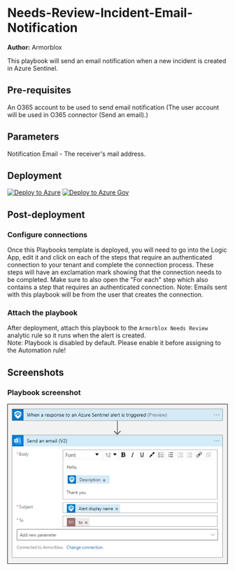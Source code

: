 # Needs-Review-Incident-Email-Notification
**Author:** Armorblox

This playbook will send an email notification when a new incident is created in Azure Sentinel.
## Pre-requisites
An O365 account to be used to send email notification (The user account will be used in O365 connector (Send an email).)

## Parameters
Notification Email - The receiver's mail address.

## Deployment                                                                                         
[![Deploy to Azure](https://aka.ms/deploytoazurebutton)](https://portal.azure.com/#create/Microsoft.Template/uri/https%3A%2F%2Fraw.githubusercontent.com%2Farmorblox%2FAzure-Sentinel%2Fxoriant%2FSolutions%2FArmorblox%2FPlaybooks%2Fazuredeploy.json)
[![Deploy to Azure Gov](https://aka.ms/deploytoazuregovbutton)](https://portal.azure.us/#create/Microsoft.Template/uri/https%3A%2F%2Fraw.githubusercontent.com%2Farmorblox%2FAzure-Sentinel%2xoriant%2FSolutions%2FArmorblox%2FPlaybooks%2Fazuredeploy.json)
 

## Post-deployment

### Configure connections
Once this Playbooks template is deployed, you will need to go into the Logic App, edit it and click on each of the steps that require an authenticated connection to your tenant and complete the connection process. These steps will have an exclamation mark showing that the connection needs to be completed. Make sure to also open the "For each" step which also contains a step that requires an authenticated connection.
Note:  Emails sent with this playbook will be from the user that creates the connection.

### Attach the playbook
After deployment, attach this playbook to the `Armorblox Needs Review` analytic rule so it runs when the alert is created.</br>
Note: Playbook is disabled by default. Please enable it before assigning to the Automation rule!

## Screenshots
### Playbook screenshot
![Playbook](./images/Playbook_Send-email-alert.png)
